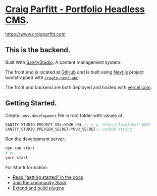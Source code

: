# [Craig Parfitt - Portfolio Headless CMS](https://www.craigparfitt.com/).
<https://www.craigparfitt.com>

## This is the backend.
Built With [SanityStudio](https://www.sanity.io/).
A content management system.

The front end is located at [GitHub](https://github.com/craigsteel/csportfolio.git)
and is built using [Next.js](https://nextjs.org/) project bootstrapped with [`create-next-app`](https://github.com/vercel/next.js/tree/canary/packages/create-next-app).

The front and backend are both deployed and hosted with [vercel.com](https://vercel.com/).
## Getting Started.

Create `.env.development` file in root folder with values of:

```javascript
SANITY_STUDIO_PROJECT_URL=YOUR_URL // e.g. http://localhost:3000
SANITY_STUDIO_PREVIEW_SECRET=YOUR_SECRET// unique string
```

Run the development server:

```bash
npm run start
# or
yarn start
```

For Mor Information:

- [Read “getting started” in the docs](https://www.sanity.io/docs/introduction/getting-started?utm_source=readme)
- [Join the community Slack](https://slack.sanity.io/?utm_source=readme)
- [Extend and build plugins](https://www.sanity.io/docs/content-studio/extending?utm_source=readme)
